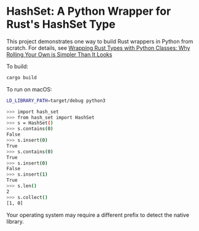 # HashSet: A Python Wrapper for Rust's HashSet Type

This project demonstrates one way to build Rust wrappers in Python from scratch. For details, see [Wrapping Rust Types with Python Classes: Why Rolling Your Own is Simpler Than It Looks](https://depth-first.com/)

To build:

```bash
cargo build
```

To run on macOS:

```bash
LD_LIBRARY_PATH=target/debug python3

>>> import hash_set
>>> from hash_set import HashSet
>>> s = HashSet()
>>> s.contains(0)
False
>>> s.insert(0)
True
>>> s.contains(0)
True
>>> s.insert(0)
False
>>> s.insert(1)
True
>>> s.len()
2
>>> s.collect()
[1, 0]
```

Your operating system may require a different prefix to detect the native library.